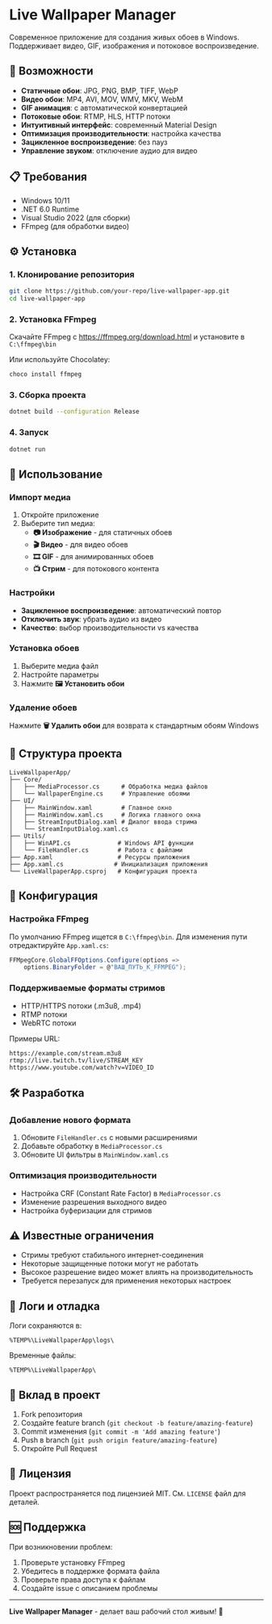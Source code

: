 # Live Wallpaper Manager

Современное приложение для создания живых обоев в Windows. Поддерживает видео, GIF, изображения и потоковое воспроизведение.

## 🎯 Возможности

- **Статичные обои**: JPG, PNG, BMP, TIFF, WebP
- **Видео обои**: MP4, AVI, MOV, WMV, MKV, WebM
- **GIF анимация**: с автоматической конвертацией
- **Потоковые обои**: RTMP, HLS, HTTP потоки
- **Интуитивный интерфейс**: современный Material Design
- **Оптимизация производительности**: настройка качества
- **Зацикленное воспроизведение**: без пауз
- **Управление звуком**: отключение аудио для видео

## 📋 Требования

- Windows 10/11
- .NET 6.0 Runtime
- Visual Studio 2022 (для сборки)
- FFmpeg (для обработки видео)

## ⚙️ Установка

### 1. Клонирование репозитория
```bash
git clone https://github.com/your-repo/live-wallpaper-app.git
cd live-wallpaper-app
```

### 2. Установка FFmpeg
Скачайте FFmpeg с https://ffmpeg.org/download.html и установите в `C:\ffmpeg\bin`

Или используйте Chocolatey:
```bash
choco install ffmpeg
```

### 3. Сборка проекта
```bash
dotnet build --configuration Release
```

### 4. Запуск
```bash
dotnet run
```

## 🚀 Использование

### Импорт медиа
1. Откройте приложение
2. Выберите тип медиа:
   - **📷 Изображение** - для статичных обоев
   - **🎬 Видео** - для видео обоев
   - **🎞️ GIF** - для анимированных обоев
   - **📺 Стрим** - для потокового контента

### Настройки
- **Зацикленное воспроизведение**: автоматический повтор
- **Отключить звук**: убрать аудио из видео
- **Качество**: выбор производительности vs качества

### Установка обоев
1. Выберите медиа файл
2. Настройте параметры
3. Нажмите **🖼️ Установить обои**

### Удаление обоев
Нажмите **🗑️ Удалить обои** для возврата к стандартным обоям Windows

## 📁 Структура проекта

```
LiveWallpaperApp/
├── Core/
│   ├── MediaProcessor.cs      # Обработка медиа файлов
│   └── WallpaperEngine.cs     # Управление обоями
├── UI/
│   ├── MainWindow.xaml        # Главное окно
│   ├── MainWindow.xaml.cs     # Логика главного окна
│   ├── StreamInputDialog.xaml # Диалог ввода стрима
│   └── StreamInputDialog.xaml.cs
├── Utils/
│   ├── WinAPI.cs             # Windows API функции
│   └── FileHandler.cs        # Работа с файлами
├── App.xaml                  # Ресурсы приложения
├── App.xaml.cs              # Инициализация приложения
└── LiveWallpaperApp.csproj   # Конфигурация проекта
```

## 🔧 Конфигурация

### Настройка FFmpeg
По умолчанию FFmpeg ищется в `C:\ffmpeg\bin`. Для изменения пути отредактируйте `App.xaml.cs`:

```csharp
FFMpegCore.GlobalFFOptions.Configure(options => 
    options.BinaryFolder = @"ВАШ_ПУТЬ_К_FFMPEG");
```

### Поддерживаемые форматы стримов
- HTTP/HTTPS потоки (.m3u8, .mp4)
- RTMP потоки
- WebRTC потоки

Примеры URL:
```
https://example.com/stream.m3u8
rtmp://live.twitch.tv/live/STREAM_KEY
https://www.youtube.com/watch?v=VIDEO_ID
```

## 🛠️ Разработка

### Добавление нового формата
1. Обновите `FileHandler.cs` с новыми расширениями
2. Добавьте обработку в `MediaProcessor.cs`
3. Обновите UI фильтры в `MainWindow.xaml.cs`

### Оптимизация производительности
- Настройка CRF (Constant Rate Factor) в `MediaProcessor.cs`
- Изменение разрешения выходного видео
- Настройка буферизации для стримов

## ⚠️ Известные ограничения

- Стримы требуют стабильного интернет-соединения
- Некоторые защищенные потоки могут не работать
- Высокое разрешение видео может влиять на производительность
- Требуется перезапуск для применения некоторых настроек

## 📝 Логи и отладка

Логи сохраняются в:
```
%TEMP%\LiveWallpaperApp\logs\
```

Временные файлы:
```
%TEMP%\LiveWallpaperApp\
```

## 🤝 Вклад в проект

1. Fork репозитория
2. Создайте feature branch (`git checkout -b feature/amazing-feature`)
3. Commit изменения (`git commit -m 'Add amazing feature'`)
4. Push в branch (`git push origin feature/amazing-feature`)
5. Откройте Pull Request

## 📄 Лицензия

Проект распространяется под лицензией MIT. См. `LICENSE` файл для деталей.

## 🆘 Поддержка

При возникновении проблем:
1. Проверьте установку FFmpeg
2. Убедитесь в поддержке формата файла
3. Проверьте права доступа к файлам
4. Создайте issue с описанием проблемы

---

**Live Wallpaper Manager** - делает ваш рабочий стол живым! 🎨
